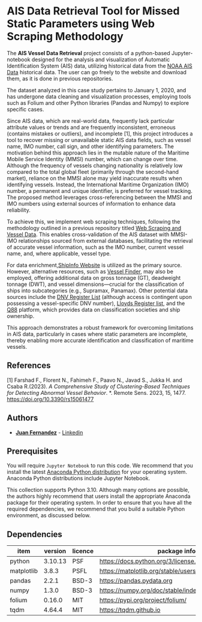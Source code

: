 # AIS Data Retrieval Tool for Missed Static Parameters using Web Scraping Methodology

The **AIS Vessel Data Retrieval** project consists of a python-based Jupyter-notebook designed for the analysis and visualization of Automatic Identification System (AIS) data, utilizing historical data from the [NOAA AIS Data](https://coast.noaa.gov/htdata/CMSP/AISDataHandler/2020/index.html) historical data. The user can go freely to the website and download them, as it is done in previous repositories. 

The dataset analyzed in this case study pertains to January 1, 2020, and has undergone data cleaning and visualization processes, employing tools such as Folium and other Python libraries (Pandas and Numpy) to explore specific cases.

Since AIS data, which are real-world data, frequently lack particular attribute values or trends and are frequently inconsistent, erroneous (contains mistakes or outliers), and incomplete [1], this project introduces a tool to recover missing or unavailable static AIS data fields, such as vessel name, IMO number, call sign, and other identifying parameters. The motivation behind this approach lies in the mutable nature of the Maritime Mobile Service Identity (MMSI) number, which can change over time. Although the frequency of vessels changing nationality is relatively low compared to the total global fleet (primarily through the second-hand market), reliance on the MMSI alone may yield inaccurate results when identifying vessels. Instead, the International Maritime Organization (IMO) number, a permanent and unique identifier, is preferred for vessel tracking. The proposed method leverages cross-referencing between the MMSI and IMO numbers using external sources of information to enhance data reliability.


To achieve this, we implement web scraping techniques, following the methodology outlined in a previous repository titled [Web Scraping and Vessel Data](https://github.com/SeaGraphData/Web-Scraping-ShipInfo).  This enables cross-validation of the AIS dataset with MMSI-IMO relationships sourced from external databases, facilitating the retrieval of accurate vessel information, such as the IMO number, current vessel name, and, where applicable, vessel type.

For data enrichment,[ShipInfo Website](https://shipinfo.net) is utilized as the primary source. However, alternative resources, such as [Vessel Finder](https://www.vesselfinder.com/vessels), may also be employed, offering additional data on gross tonnage (GT), deadweight tonnage (DWT), and vessel dimensions—crucial for the classification of ships into subcategories (e.g., Supramax, Panamax). Other potential data sources include the  [DNV Register List](https://vesselregister.dnv.com/vesselregister) (although access is contingent upon possessing a vessel-specific DNV number), [Lloyds Register list](https://www.lr.org/en/about-us/who-we-are/lr-ships-in-class/), and the [Q88](https://www.q88.com/ViewShip.aspx?imo=9796975) platform, which provides data on classification societies and ship ownership.

This approach demonstrates a robust framework for overcoming limitations in AIS data, particularly in cases where static parameters are incomplete, thereby enabling more accurate identification and classification of maritime vessels.

## References

[1] Farshad F., Florent N., Fahimeh F., Paavo N., Javad S., Jukka H. and Csaba R.(2023). *A Comprehensive Study of Clustering-Based Techniques for Detecting Abnormal Vessel Behavior*. *. Remote Sens. 2023, 15, 1477. https://doi.org/10.3390/rs15061477

## Authors

* [**Juan Fernandez**](mailto://juan.fernandez.sea@gmail.com) - [Linkedin](https://www.linkedin.com/in/juan-fernandez-martinez/)



## Prerequisites

You will require `Jupyter Notebook` to run this code. We recommend that you install 
the latest [Anaconda Python distribution](https://www.anaconda.com/) for your 
operating system. Anaconda Python distributions include Jupyter Notebook.


This collection supports Python 3.10. Although many options are possible, the 
authors highly recommend that users install the appropriate Anaconda package 
for their operating system. In order to ensure that you have all the required 
dependencies, we recommend that you build a suitable Python environment, as 
discussed below.


## Dependencies

|item|version|licence|package info|
|---|---|---|---|
|python|3.10.13|PSF|https://docs.python.org/3/license.html|
|matplotlib|3.8.3|PSFL|https://matplotlib.org/stable/users/project/license.html|
|pandas|2.2.1|BSD-3|https://pandas.pydata.org|
|numpy|1.3.0|BSD-3|https://numpy.org/doc/stable/index.html|
|folium|0.16.0|MIT|https://pypi.org/project/folium/|
|tqdm|4.64.4|MIT|https://tqdm.github.io|





